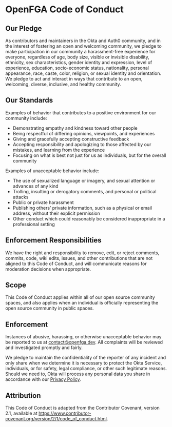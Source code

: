 # OpenFGA Code of Conduct

## Our Pledge

As contributors and maintainers in the Okta and Auth0 community, and in the interest of fostering an open and welcoming community, we pledge to make participation in our community a harassment-free experience for everyone, regardless of age, body size, visible or invisible disability, ethnicity, sex characteristics, gender identity and expression, level of experience, education, socio-economic status, nationality, personal appearance, race, caste, color, religion, or sexual identity and orientation.
We pledge to act and interact in ways that contribute to an open, welcoming, diverse, inclusive, and healthy community.

## Our Standards

Examples of behavior that contributes to a positive environment for our community include:
* Demonstrating empathy and kindness toward other people
* Being respectful of differing opinions, viewpoints, and experiences
* Giving and gracefully accepting constructive feedback
* Accepting responsibility and apologizing to those affected by our mistakes, and learning from the experience
* Focusing on what is best not just for us as individuals, but for the overall community

Examples of unacceptable behavior include:

* The use of sexualized language or imagery, and sexual attention or advances of any kind
* Trolling, insulting or derogatory comments, and personal or political attacks
* Public or private harassment
* Publishing others’ private information, such as a physical or email address, without their explicit permission
* Other conduct which could reasonably be considered inappropriate in a professional setting

## Enforcement Responsibilities

We have the right and responsibility to remove, edit, or reject comments, commits, code, wiki edits, issues, and other contributions that are not aligned to this Code of Conduct, and will communicate reasons for moderation decisions when appropriate.

## Scope

This Code of Conduct applies within all of our open source community spaces, and also applies when an individual is officially representing the open source community in public spaces. 

## Enforcement
Instances of abusive, harassing, or otherwise unacceptable behavior may be reported to us at contact@openfga.dev. All complaints will be reviewed and investigated promptly and fairly.

We pledge to maintain the confidentiality of the reporter of any incident and only share when we determine it is necessary to protect the Okta Service, individuals, or for safety, legal compliance, or other such legitimate reasons. Should we need to, Okta will process any personal data you share in accordance with our [Privacy Policy](https://www.okta.com/privacy-policy/). 

## Attribution
This Code of Conduct is adapted from the Contributor Covenant, version 2.1, available at https://www.contributor-covenant.org/version/2/1/code_of_conduct.html.

